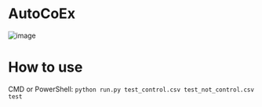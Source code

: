 # AutoCoEx
![image](https://github.com/iomyaki/AutoCoEx/assets/112620445/dd1e9b7b-556a-4c53-a4a7-a9ca4617a545)


# How to use
CMD or PowerShell: ```python run.py test_control.csv test_not_control.csv test```
